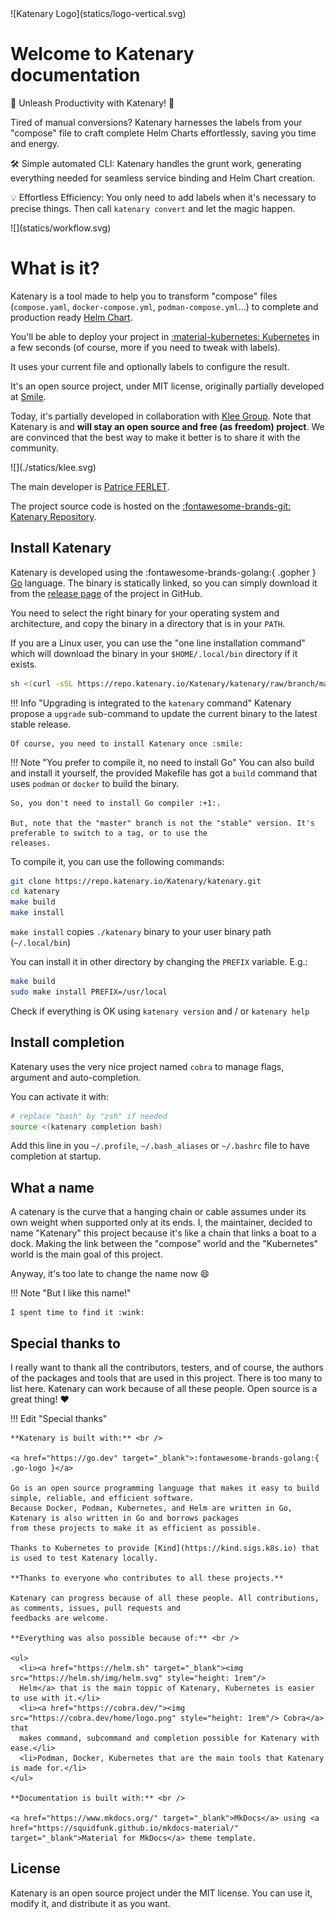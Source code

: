 <div class="md-center">
![Katenary Logo](statics/logo-vertical.svg)
</div>

# Welcome to Katenary documentation

🚀 Unleash Productivity with Katenary! 🚀

Tired of manual conversions? Katenary harnesses the labels from your "compose" file to craft complete Helm Charts
effortlessly, saving you time and energy.

🛠️ Simple automated CLI: Katenary handles the grunt work, generating everything needed for seamless service binding
and Helm Chart creation.

💡 Effortless Efficiency: You only need to add labels when it's necessary to precise things. Then call `katenary convert`
and let the magic happen.

<div style="margin: auto" class="zoomable">
![](statics/workflow.svg)
</div>

# What is it?

Katenary is a tool made to help you to transform "compose" files (`compose.yaml`, `docker-compose.yml`,
`podman-compose.yml`...) to complete and production ready [Helm Chart](https://helm.sh).

You'll be able to deploy your project in [:material-kubernetes: Kubernetes](https://kubernetes.io) in a few seconds
(of course, more if you need to tweak with labels).

It uses your current file and optionally labels to configure the result.

It's an open source project, under MIT license, originally partially developed at [Smile](https://www.smile.eu).

Today, it's partially developed in collaboration with [Klee Group](https://www.kleegroup.com). Note that Katenary is
and **will stay an open source and free (as freedom) project**. We are convinced that the best way to make it better is to
share it with the community.

<div id="klee">
![](./statics/klee.svg)
</div>

The main developer is [Patrice FERLET](https://repo.katenary.io/metal3d).

The project source
code is hosted on the [:fontawesome-brands-git: Katenary Repository](https://repo.katenary.io/Katenary/katenary).

## Install Katenary

Katenary is developed using the :fontawesome-brands-golang:{ .gopher } [Go](https://go.dev) language.
The binary is statically linked, so you can simply download it from the [release
page](https://github.com/Katenary/katenary/releases) of the project in GitHub.

You need to select the right binary for your operating system and architecture, and copy the binary in a directory
that is in your `PATH`.

If you are a Linux user, you can use the "one line installation command" which will download the binary in your
`$HOME/.local/bin` directory if it exists.

```bash
sh <(curl -sSL https://repo.katenary.io/Katenary/katenary/raw/branch/master/install.sh)
```

!!! Info "Upgrading is integrated to the `katenary` command"
Katenary propose a `upgrade` sub-command to update the current binary to the latest stable release.

    Of course, you need to install Katenary once :smile:

!!! Note "You prefer to compile it, no need to install Go"
You can also build and install it yourself, the provided Makefile has got a `build` command that uses `podman` or
`docker` to build the binary.

    So, you don't need to install Go compiler :+1:.

    But, note that the "master" branch is not the "stable" version. It's preferable to switch to a tag, or to use the
    releases.

To compile it, you can use the following commands:

```bash
git clone https://repo.katenary.io/Katenary/katenary.git
cd katenary
make build
make install
```

`make install` copies `./katenary` binary to your user binary path (`~/.local/bin`)

You can install it in other directory by changing the `PREFIX` variable. E.g.:

```bash
make build
sudo make install PREFIX=/usr/local
```

Check if everything is OK using `katenary version` and / or `katenary help`

## Install completion

Katenary uses the very nice project named `cobra` to manage flags, argument and auto-completion.

You can activate it with:

```bash
# replace "bash" by "zsh" if needed
source <(katenary completion bash)
```

Add this line in you `~/.profile`, `~/.bash_aliases` or `~/.bashrc` file to have completion at startup.

## What a name

A catenary is the curve that a hanging chain or cable assumes under its own weight when supported only at its ends.
I, the maintainer, decided to name "Katenary" this project because it's like a chain that links a boat to a dock.
Making the link between the "compose" world and the "Kubernetes" world is the main goal of this project.

Anyway, it's too late to change the name now :smile:

!!! Note "But I like this name!"

    I spent time to find it :wink:

## Special thanks to

I really want to thank all the contributors, testers, and of course, the authors of the packages and tools that are used
in this project. There is too many to list here. Katenary can work because of all these people. Open source is a great
thing! :heart:

!!! Edit "Special thanks"

    **Katenary is built with:** <br />

    <a href="https://go.dev" target="_blank">:fontawesome-brands-golang:{ .go-logo }</a>

    Go is an open source programming language that makes it easy to build simple, reliable, and efficient software.
    Because Docker, Podman, Kubernetes, and Helm are written in Go, Katenary is also written in Go and borrows packages
    from these projects to make it as efficient as possible.

    Thanks to Kubernetes to provide [Kind](https://kind.sigs.k8s.io) that is used to test Katenary locally.

    **Thanks to everyone who contributes to all these projects.**

    Katenary can progress because of all these people. All contributions, as comments, issues, pull requests and
    feedbacks are welcome.

    **Everything was also possible because of:** <br />

    <ul>
      <li><a href="https://helm.sh" target="_blank"><img src="https://helm.sh/img/helm.svg" style="height: 1rem"/>
      Helm</a> that is the main toppic of Katenary, Kubernetes is easier to use with it.</li>
      <li><a href="https://cobra.dev/"><img src="https://cobra.dev/home/logo.png" style="height: 1rem"/> Cobra</a> that
      makes command, subcommand and completion possible for Katenary with ease.</li>
      <li>Podman, Docker, Kubernetes that are the main tools that Katenary is made for.</li>
    </ul>

    **Documentation is built with:** <br />

    <a href="https://www.mkdocs.org/" target="_blank">MkDocs</a> using <a
    href="https://squidfunk.github.io/mkdocs-material/" target="_blank">Material for MkDocs</a> theme template.

## License

Katenary is an open source project under the MIT license. You can use it, modify it, and distribute it as you want.
